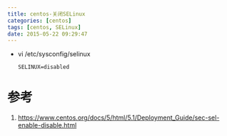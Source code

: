 ```yaml
---
title: centos-关闭SELinux
categories: [centos]
tags: [centos, SELinux]
date: 2015-05-22 09:29:47
---
```


-   vi /etc/sysconfig/selinux

        SELINUX=disabled

# 参考

1.  <https://www.centos.org/docs/5/html/5.1/Deployment_Guide/sec-sel-enable-disable.html>
